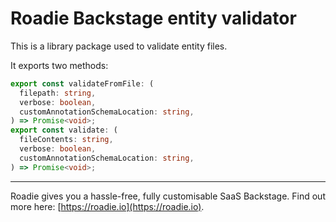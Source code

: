 # Roadie Backstage entity validator

This is a library package used to validate entity files.

It exports two methods:

```typescript
export const validateFromFile: (
  filepath: string,
  verbose: boolean,
  customAnnotationSchemaLocation: string,
) => Promise<void>;
export const validate: (
  fileContents: string,
  verbose: boolean,
  customAnnotationSchemaLocation: string,
) => Promise<void>;
```

---

Roadie gives you a hassle-free, fully customisable SaaS Backstage. Find out more here: [https://roadie.io](https://roadie.io).
